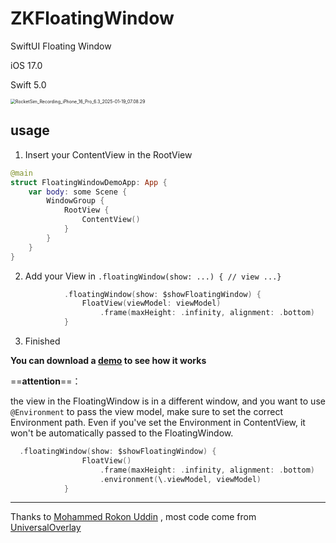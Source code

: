 # ZKFloatingWindow

SwiftUI Floating Window

iOS 17.0

Swift 5.0



<img src="https://p.ipic.vip/j5pgjj.gif" alt="RocketSim_Recording_iPhone_16_Pro_6.3_2025-01-19_07.08.29" style="zoom:50%;" />

## usage

1. Insert your  ContentView in the RootView

```swift
@main
struct FloatingWindowDemoApp: App {
    var body: some Scene {
        WindowGroup {
            RootView { 
                ContentView()
            }
        }
    }
}
```

2. Add your View in `.floatingWindow(show: ...) { // view ...}` 

```swift
            .floatingWindow(show: $showFloatingWindow) {
                FloatView(viewModel: viewModel)
                    .frame(maxHeight: .infinity, alignment: .bottom)
            }

```

3. Finished



**You can download a [demo](https://github.com/LeiZiKang/FloatingWindowDemo) to see how it works**

==**attention**==：

the view in the FloatingWindow is in a different window, and you want to use `@Environment` to pass the view model, make sure to set the correct Environment path. Even if you've set the Environment in ContentView, it won't be automatically passed to the FloatingWindow.

```swift
  .floatingWindow(show: $showFloatingWindow) {
                FloatView()
                    .frame(maxHeight: .infinity, alignment: .bottom)
                    .environment(\.viewModel, viewModel)
            }
```



---

Thanks to [Mohammed Rokon Uddin](https://github.com/rokon-uddin) , most code come from [UniversalOverlay](https://github.com/rokon-uddin/UniversalOverlay)